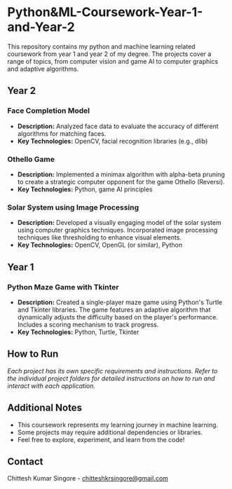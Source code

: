 # Python&ML-Coursework-Year-1-and-Year-2

This repository contains my python and machine learning related coursework from year 1 and year 2 of my degree. The projects cover a range of topics, from computer vision and game AI to computer graphics and adaptive algorithms.

## Year 2

### Face Completion Model

- **Description:**  Analyzed face data to evaluate the accuracy of different algorithms for matching faces. 
- **Key Technologies:** OpenCV, facial recognition libraries (e.g., dlib)

### Othello Game

- **Description:** Implemented a minimax algorithm with alpha-beta pruning to create a strategic computer opponent for the game Othello (Reversi).
- **Key Technologies:** Python, game AI principles

### Solar System using Image Processing

- **Description:** Developed a visually engaging model of the solar system using computer graphics techniques. Incorporated image processing techniques like thresholding to enhance visual elements.
- **Key Technologies:** OpenCV, OpenGL (or similar), Python

## Year 1

### Python Maze Game with Tkinter

- **Description:** Created a single-player maze game using Python's Turtle and Tkinter libraries. The game features an adaptive algorithm that dynamically adjusts the difficulty based on the player's performance. Includes a scoring mechanism to track progress.
- **Key Technologies:** Python, Turtle, Tkinter

## How to Run

*Each project has its own specific requirements and instructions. Refer to the individual project folders for detailed instructions on how to run and interact with each application.*

## Additional Notes

- This coursework represents my learning journey in machine learning.
- Some projects may require additional dependencies or libraries. 
- Feel free to explore, experiment, and learn from the code!

## Contact

Chittesh Kumar Singore - chitteshkrsingore@gmail.com
